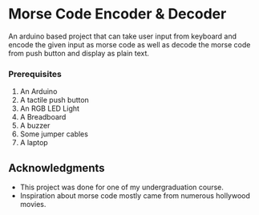 # Morse Code Encoder & Decoder

An arduino based project that can take user input from keyboard and encode the given input as morse code as well as decode the morse code from push button and display as plain text.



### Prerequisites

1. An Arduino
2. A tactile push button
3. An RGB LED Light
4. A Breadboard
5. A buzzer
6. Some jumper cables
7. A laptop

## Acknowledgments

* This project was done for one of my undergraduation course.
* Inspiration about morse code mostly came from numerous hollywood movies.

